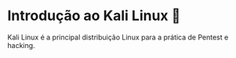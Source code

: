 # Introdução ao Kali Linux 🐲

Kali Linux é a principal distribuição Linux para a prática de Pentest e hacking.


